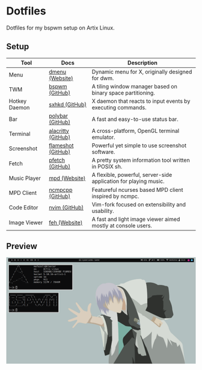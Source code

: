 # Dotfiles
Dotfiles for my bspwm setup on Artix Linux.

## Setup

| Tool    | Docs    | Description    |
|---------------- | --------------- | --------------- |
| Menu    | [dmenu (Website)](https://tools.suckless.org/dmenu/)    | Dynamic menu for X, originally designed for dwm.    |
| TWM    | [bspwm (GitHub)](https://github.com/baskerville/bspwm)    | A tiling window manager based on binary space partitioning.     |
| Hotkey Daemon   | [sxhkd (GitHub)](https://github.com/baskerville/sxhkd)  | X daemon that reacts to input events by executing commands.   |
| Bar   | [polybar (GitHub)](https://github.com/polybar/polybar)   | A fast and easy-to-use status bar.    |
| Terminal   | [alacritty (GitHub)](https://github.com/alacritty/alacritty)    | A cross-platform, OpenGL terminal emulator.    |
| Screenshot   | [flameshot (GitHub)](https://github.com/flameshot-org/flameshot)   | Powerful yet simple to use screenshot software.      |
| Fetch    | [pfetch (GitHub)](https://github.com/dylanaraps/pfetch)   | A pretty system information tool written in POSIX sh.   |
| Music Player    | [mpd (Website)](https://www.musicpd.org/)   | A flexible, powerful, server-side application for playing music.   |
| MPD Client    | [ncmpcpp (GitHub)](https://github.com/ncmpcpp/ncmpcpp)   | Featureful ncurses based MPD client inspired by ncmpc.   |
| Code Editor    | [nvim (GitHub)](https://github.com/neovim/neovim)   | Vim-fork focused on extensibility and usability.   |
| Image Viewer    | [feh (Website)](https://feh.finalrewind.org/)   | A fast and light image viewer aimed mostly at console users.   |

## Preview
![ginpreview.png](https://github.com/mafezoli/dotfiles/blob/main/previews/ginpreview.png)

